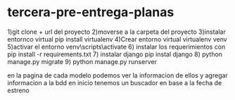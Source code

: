 # tercera-pre-entrega-planas

1)git clone + url del proyecto
2)moverse a la carpeta del proyecto
3)instalar entornco virtual pip install virtualenv
4)Crear entorno virtual virtualenv venv
5)activar el entorno venv\scripts\activate
6) instalar los requerimientos con pip install -r requirements.txt
7) instalar django pip instal django
8) python manage.py migrate
9) python manage.py runserver

en la pagina de cada modelo podemos ver la informacion de ellos y agregar informacion a la bdd
en inicio tenemos un buscador en base a la fecha de estreno
